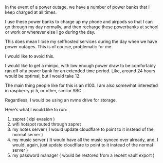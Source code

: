 In the event of a power outage, we have a number of power banks that I keep charged at all times. 

I use these power banks to charge up my phone and airpods so that I can go through my day normally, and then recharge these powerbanks at school or work or wherever else I go during the day. 

This does mean I lose my selfhosted services during the day when we have power outages. This is of course, problematic for me. 

I would like to avoid this. 

I would like to get a minipc, with low enough power draw to be comfortably ran off of a power bank for an extended time period. Like, around 24 hours would be optimal, but I would take 12. 

The main thing people like for this is an n100. I am also somewhat interested in raspberry pi 5, or other, similar SBC. 

Regardless, I would be using an nvme drive for storage.

Here's what I would like to run:
1. zapret ( dpi evasion )
2. wifi hotspot routed through zapret
3. my notes server ( I would update cloudflare to point to it instead of the normal server )
4. my music server ( It would have all the music synced over already, and, I would, again, just update cloudflare to point to it instead of the normal server )
5. my password manager  ( would be restored from a recent vault export )
